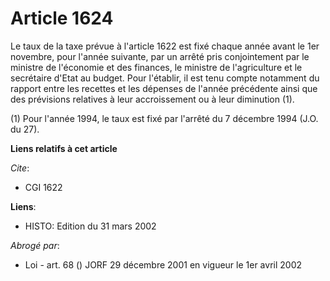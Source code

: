 # Article 1624

Le taux de la taxe prévue à l'article 1622 est fixé chaque année avant le 1er novembre, pour l'année suivante, par un arrêté
pris conjointement par le ministre de l'économie et des finances, le ministre de l'agriculture et le secrétaire d'Etat au
budget. Pour l'établir, il est tenu compte notamment du rapport entre les recettes et les dépenses de l'année précédente
ainsi que des prévisions relatives à leur accroissement ou à leur diminution (1).

(1) Pour l'année 1994, le taux est fixé par l'arrêté du 7 décembre 1994 (J.O. du 27).

**Liens relatifs à cet article**

_Cite_:

  - CGI 1622

**Liens**:

  - HISTO: Edition du 31 mars 2002

_Abrogé par_:

  - Loi - art. 68 () JORF 29 décembre 2001 en vigueur le 1er avril 2002
